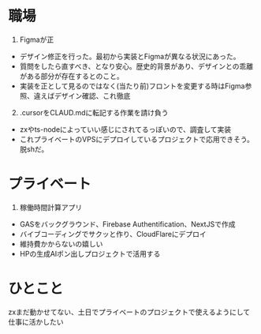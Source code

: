 # 職場  
1. Figmaが正  
 - デザイン修正を行った。最初から実装とFigmaが異なる状況にあった。
 - 質問をしたら直すべき、となり安心。歴史的背景があり、デザインとの乖離がある部分が存在するとのこと。  
 - 実装を正として見るのではなく(当たり前)フロントを変更する時はFigma参照、違えばデザイン確認、これ徹底  
2. .cursorをCLAUD.mdに転記する作業を請け負う  
 - zxやts-nodeによっていい感じにされてるっぽいので、調査して実装
 - これプライベートのVPSにデプロイしているプロジェクトで応用できそう。脱shだ。  

# プライベート
1. 稼働時間計算アプリ  
 - GASをバックグラウンド、Firebase Authentification、NextJSで作成  
 - バイブコーディングでサクッと作り、CloudFlareにデプロイ  
 - 維持費かからないの嬉しい  
 - HPの生成AIポン出しプロジェクトで活用する  

# ひとこと
zxまだ動かせてない、土日でプライベートのプロジェクトで使えるようにして仕事に活かしたい  

